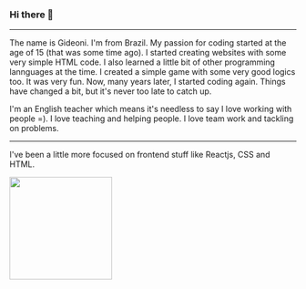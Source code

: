 ### Hi there 👋

---

The name is Gideoni. I'm from Brazil. My passion for coding started at the age of 15 (that was some time ago). I started creating websites with some very simple HTML code. I also learned a little bit of other programming lannguages at the time. I created a simple game with some very good logics too. It was very fun. Now, many years later, I started coding again. Things have changed a bit, but it's never too late to catch up. 

I'm an English teacher which means it's needless to say I love working with people =). I love teaching and helping people. I love team work and tackling on problems. 

---

I've been a little more focused on frontend stuff like Reactjs, CSS and HTML. 


<div>
<img height="180em" src="https://github-readme-stats.vercel.app/api/top-langs/?username=gid-lamim&layout=compact&langs_count=7&theme=dracula"/>
</div>

<!--
**Gid-lamim/gid-lamim** is a ✨ _special_ ✨ repository because its `README.md` (this file) appears on your GitHub profile.

Here are some ideas to get you started:

- 🔭 I’m currently working on ...
- 🌱 I’m currently learning ...
- 👯 I’m looking to collaborate on ...
- 🤔 I’m looking for help with ...
- 💬 Ask me about ...
- 📫 How to reach me: ...
- 😄 Pronouns: ...
- ⚡ Fun fact: ...
-->
